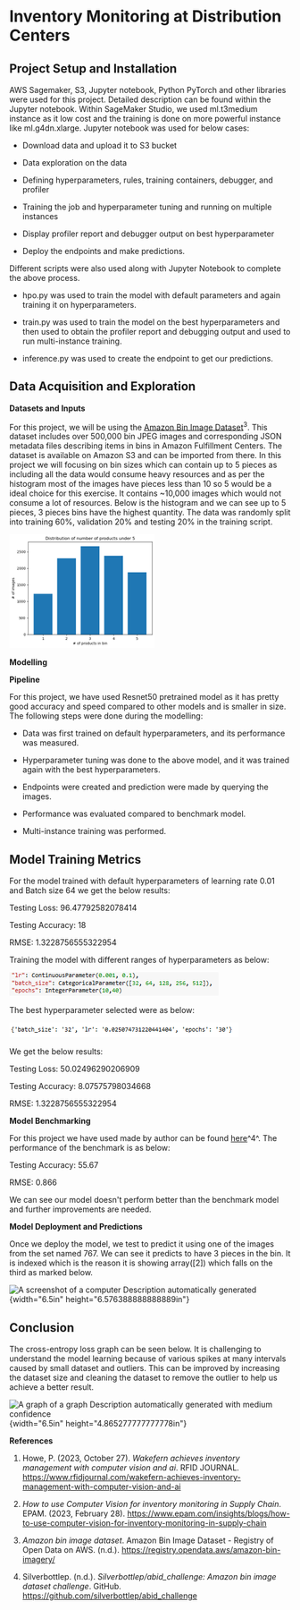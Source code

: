 # Inventory Monitoring at Distribution Centers

## Project Setup and Installation

AWS Sagemaker, S3, Jupyter notebook, Python PyTorch and other libraries
were used for this project. Detailed description can be found within the
Jupyter notebook. Within SageMaker Studio, we used ml.t3medium instance
as it low cost and the training is done on more powerful instance like
ml.g4dn.xlarge. Jupyter notebook was used for below cases:

-   Download data and upload it to S3 bucket

-   Data exploration on the data

-   Defining hyperparameters, rules, training containers, debugger, and
    profiler

-   Training the job and hyperparameter tuning and running on multiple
    instances

-   Display profiler report and debugger output on best hyperparameter

-   Deploy the endpoints and make predictions.

Different scripts were also used along with Jupyter Notebook to complete
the above process.

-   hpo.py was used to train the model with default parameters and again
    training it on hyperparameters.

-   train.py was used to train the model on the best hyperparameters and
    then used to obtain the profiler report and debugging output and
    used to run multi-instance training.

-   inference.py was used to create the endpoint to get our predictions.

## Data Acquisition and Exploration

**Datasets and Inputs**

For this project, we will be using the [Amazon Bin Image
Dataset](https://registry.opendata.aws/amazon-bin-imagery/)<sup>3</sup>. This
dataset includes over 500,000 bin JPEG images and corresponding JSON
metadata files describing items in bins in Amazon Fulfillment Centers.
The dataset is available on Amazon S3 and can be imported from there. In
this project we will focusing on bin sizes which can contain up to 5
pieces as including all the data would consume heavy resources and as
per the histogram most of the images have pieces less than 10 so 5 would
be a ideal choice for this exercise. It contains \~10,000 images which
would not consume a lot of resources. Below is the histogram and we can
see up to 5 pieces, 3 pieces bins have the highest quantity. The data
was randomly split into training 60%, validation 20% and testing 20% in
the training script.

![Dist](misc-snaps/dist.png)

**Modelling**

**Pipeline**

For this project, we have used Resnet50 pretrained model as it has
pretty good accuracy and speed compared to other models and is smaller
in size. The following steps were done during the modelling:

-   Data was first trained on default hyperparameters, and its
    performance was measured.

-   Hyperparameter tuning was done to the above model, and it was
    trained again with the best hyperparameters.

-   Endpoints were created and prediction were made by querying the
    images.

-   Performance was evaluated compared to benchmark model.

-   Multi-instance training was performed.

## Model Training Metrics

For the model trained with default hyperparameters of learning rate 0.01
and Batch size 64 we get the below results:

Testing Loss: 96.47792582078414

Testing Accuracy: 18

RMSE: 1.3228756555322954

Training the model with different ranges of hyperparameters as below:

![Hyperparamters](misc-snaps/hpo.png)

The best hyperparameter selected were as below:

![Best_Hyperparamters](misc-snaps/best_hpo.png)

We get the below results:

Testing Loss: 50.02496290206909

Testing Accuracy: 8.07575798034668

RMSE: 1.3228756555322954

**Model Benchmarking**

For this project we have used made by author can be found
[here](https://github.com/silverbottlep/abid_challenge)^4^. The
performance of the benchmark is as below:

Testing Accuracy: 55.67

RMSE: 0.866

We can see our model doesn't perform better than the benchmark model and
further improvements are needed.

**Model Deployment and Predictions**

Once we deploy the model, we test to predict it using one of the images
from the set named 767. We can see it predicts to have 3 pieces in the
bin. It is indexed which is the reason it is showing array(\[2\]) which
falls on the third as marked below.

![A screenshot of a computer Description automatically
generated](media/image4.png){width="6.5in" height="6.576388888888889in"}

## Conclusion

The cross-entropy loss graph can be seen below. It is challenging to
understand the model learning because of various spikes at many
intervals caused by small dataset and outliers. This can be improved by
increasing the dataset size and cleaning the dataset to remove the
outlier to help us achieve a better result.

![A graph of a graph Description automatically generated with medium
confidence](media/image5.png){width="6.5in"
height="4.865277777777778in"}

**References**

1.  Howe, P. (2023, October 27). *Wakefern achieves inventory management
    with computer vision and ai*. RFID JOURNAL.
    https://www.rfidjournal.com/wakefern-achieves-inventory-management-with-computer-vision-and-ai

2.  *How to use Computer Vision for inventory monitoring in Supply
    Chain*. EPAM. (2023, February 28).
    https://www.epam.com/insights/blogs/how-to-use-computer-vision-for-inventory-monitoring-in-supply-chain

3.  *Amazon bin image dataset*. Amazon Bin Image Dataset - Registry of
    Open Data on AWS. (n.d.).
    https://registry.opendata.aws/amazon-bin-imagery/

4.  Silverbottlep. (n.d.). *Silverbottlep/abid_challenge: Amazon bin
    image dataset challenge*. GitHub.
    https://github.com/silverbottlep/abid_challenge
